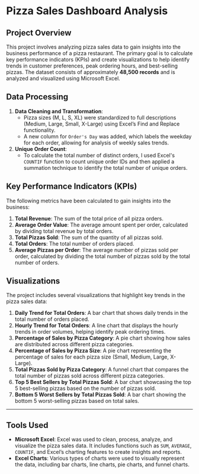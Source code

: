 # Pizza Sales Dashboard Analysis

## Project Overview

This project involves analyzing pizza sales data to gain insights into the business performance of a pizza restaurant. The primary goal is to calculate key performance indicators (KPIs) and create visualizations to help identify trends in customer preferences, peak ordering hours, and best-selling pizzas. The dataset consists of approximately **48,500 records** and is analyzed and visualized using Microsoft Excel.


## Data Processing

1. **Data Cleaning and Transformation**:
    - Pizza sizes (M, L, S, XL) were standardized to full descriptions (Medium, Large, Small, X-Large) using Excel’s Find and Replace functionality.
    - A new column for `Order's Day` was added, which labels the weekday for each order, allowing for analysis of weekly sales trends.
2. **Unique Order Count**:
    - To calculate the total number of distinct orders, I used Excel's `COUNTIF` function to count unique order IDs and then applied a summation technique to identify the total number of unique orders.


## Key Performance Indicators (KPIs)

The following metrics have been calculated to gain insights into the business:

1. **Total Revenue**: The sum of the total price of all pizza orders.
2. **Average Order Value**: The average amount spent per order, calculated by dividing total revenue by total orders.
3. **Total Pizzas Sold**: The sum of the quantity of all pizzas sold.
4. **Total Orders**: The total number of orders placed.
5. **Average Pizzas per Order**: The average number of pizzas sold per order, calculated by dividing the total number of pizzas sold by the total number of orders.


## Visualizations

The project includes several visualizations that highlight key trends in the pizza sales data:

1. **Daily Trend for Total Orders**: A bar chart that shows daily trends in the total number of orders placed.
2. **Hourly Trend for Total Orders**: A line chart that displays the hourly trends in order volumes, helping identify peak ordering times.
3. **Percentage of Sales by Pizza Category**: A pie chart showing how sales are distributed across different pizza categories.
4. **Percentage of Sales by Pizza Size**: A pie chart representing the percentage of sales for each pizza size (Small, Medium, Large, X-Large).
5. **Total Pizzas Sold by Pizza Category**: A funnel chart that compares the total number of pizzas sold across different pizza categories.
6. **Top 5 Best Sellers by Total Pizzas Sold**: A bar chart showcasing the top 5 best-selling pizzas based on the number of pizzas sold.
7. **Bottom 5 Worst Sellers by Total Pizzas Sold**: A bar chart showing the bottom 5 worst-selling pizzas based on total sales.

---

## Tools Used

- **Microsoft Excel**: Excel was used to clean, process, analyze, and visualize the pizza sales data. It includes functions such as `SUM`, `AVERAGE`, `COUNTIF`, and Excel’s charting features to create insights and reports.
- **Excel Charts**: Various types of charts were used to visually represent the data, including bar charts, line charts, pie charts, and funnel charts.
